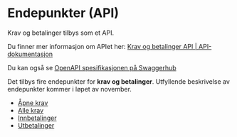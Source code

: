 # Endepunkter (API)

Krav og betalinger tilbys som et API.

Du finner mer informasjon om APIet her: [Krav og betalinger API | API-dokumentasjon](https://skatteetaten.github.io/datasamarbeid-api-dokumentasjon/reference_kravogbetalinger.html)

Du kan også se [OpenAPI spesifikasjonen på Swaggerhub](https://app.swaggerhub.com/apis/Skatteetaten_Deling/krav-og-betalinger-api/)

Det tilbys fire endepunkter for **krav og betalinger**. Utfyllende beskrivelse av endepunkter kommer i løpet av november.

- [Åpne krav](/kravogbetalinger/endepunkter/aapne-krav)
- [Alle krav](/kravogbetalinger/endepunkter/alle-krav)
- [Innbetalinger](/kravogbetalinger/endepunkter/innbetalinger)
- [Utbetalinger](/kravogbetalinger/endepunkter/utbetalinger)
